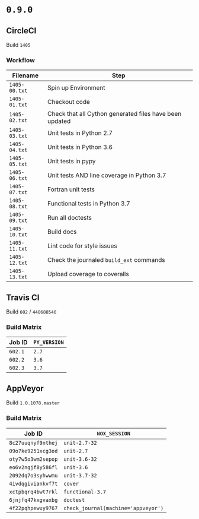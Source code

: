 # `0.9.0`

## CircleCI

Build `1405`

### Workflow

| Filename      | Step                                                    |
|---------------|---------------------------------------------------------|
| `1405-00.txt` | Spin up Environment                                     |
| `1405-01.txt` | Checkout code                                           |
| `1405-02.txt` | Check that all Cython generated files have been updated |
| `1405-03.txt` | Unit tests in Python 2.7                                |
| `1405-04.txt` | Unit tests in Python 3.6                                |
| `1405-05.txt` | Unit tests in pypy                                      |
| `1405-06.txt` | Unit tests AND line coverage in Python 3.7              |
| `1405-07.txt` | Fortran unit tests                                      |
| `1405-08.txt` | Functional tests in Python 3.7                          |
| `1405-09.txt` | Run all doctests                                        |
| `1405-10.txt` | Build docs                                              |
| `1405-11.txt` | Lint code for style issues                              |
| `1405-12.txt` | Check the journaled `build_ext` commands                |
| `1405-13.txt` | Upload coverage to coveralls                            |

## Travis CI

Build `602` / `448688540`

### Build Matrix

| Job ID  | `PY_VERSION` |
|---------|--------------|
| `602.1` | `2.7`        |
| `602.2` | `3.6`        |
| `602.3` | `3.7`        |

## AppVeyor

Build `1.0.1078.master`

### Build Matrix

| Job ID             | `NOX_SESSION`                       |
|--------------------|-------------------------------------|
| `8c27uuqnyf9nthej` | `unit-2.7-32`                       |
| `09o7ke9251xcg3od` | `unit-2.7`                          |
| `oty7w5o3wm2sepop` | `unit-3.6-32`                       |
| `eo6v2ngjf8y586fl` | `unit-3.6`                          |
| `2092dq7o3syhwwmu` | `unit-3.7-32`                       |
| `4ivdqgiviankvf7t` | `cover`                             |
| `xctpbqrq4bwt7rkl` | `functional-3.7`                    |
| `6jnjfq47kxgvaxbg` | `doctest`                           |
| `4f22pqhpewuy9767` | `check_journal(machine='appveyor')` |
